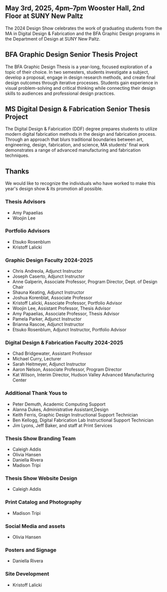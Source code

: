 ## May 3rd, 2025, 4pm–7pm Wooster Hall, 2nd Floor at SUNY New Paltz

The 2024 Design Show celebrates the work of graduating students from the MA in Digital Design & Fabrication and the BFA Graphic Design programs in the Department of Design at SUNY New Paltz.

## BFA Graphic Design Senior Thesis Project

The BFA Graphic Design Thesis is a year-long, focused exploration of a topic of their choice. In two semesters, students investigate a subject, develop a proposal, engage in design research methods, and create final design outcomes through iterative processes. Students gain experience in visual problem-solving and critical thinking while connecting their design skills to audiences and professional design practices.

## MS Digital Design & Fabrication Senior Thesis Project

The Digital Design & Fabrication (DDF) degree prepares students to utilize modern digital fabrication methods in the design and fabrication process. Through an approach that blurs traditional boundaries between art, engineering, design, fabrication, and science, MA students' final work demonstrates a range of advanced manufacturing and fabrication techniques.

## Thanks

<p class="larger-text">We would like to recognize the individuals who have worked to make this year's design show & its promotion all possible.</>

### Thesis Advisors

- Amy Papaelias
- Woojin Lee

### Portfolio Advisors

- Etsuko Rosenblum
- Kristoff Lalicki

### Graphic Design Faculty 2024-2025

- Chris Andreola, Adjunct Instructor
- Joseph Caserto, Adjunct Instructor
- Anne Galperin, Associate Professor, Program Director, Dept. of Design Chair
- Shauna Keating, Adjunct Instructor
- Joshua Korenblat, Associate Professor
- Kristoff Lalicki, Associate Professor, Portfolio Advisor
- Woojin Lee, Assistant Professor, Thesis Advisor
- Amy Papaelias, Associate Professor, Thesis Advisor
- Pamela Parker, Adjunct Instructor
- Brianna Rascoe, Adjunct Instructor
- Etsuko Rosenblum, Adjunct Instructor, Portfolio Advisor

### Digital Design & Fabrication Faculty 2024-2025

- Chad Bridgewater, Assistant Professor
- Michael Curry, Lecturer
- Sarah Heitmeyer, Adjunct Instructor
- Aaron Nelson, Associate Professor, Program Director
- Kat Wilson, Interim Director, Hudson Valley Advanced Manufacturing Center

### Additional Thank Yous to

- Peter Demuth, Academic Computing Support
- Alanna Dukes, Administrative Assistant,Design
- Keith Ferris, Graphic Design Instructional Support Technician
- Ben Kellogg, Digital Fabrication Lab Instructional Support Technician
- Jim Lyons, Jeff Baker, and staff at Print Services

### Thesis Show Branding Team

- Caleigh Addis
- Olivia Hansen
- Daniella Rivera
- Madison Tripi

### Thesis Show Website Design

- Caleigh Addis

### Print Catalog and Photography

- Madison Tripi

### Social Media and assets

- Olivia Hansen

### Posters and Signage

- Daniella Rivera

### Site Development

- Kristoff Lalicki
